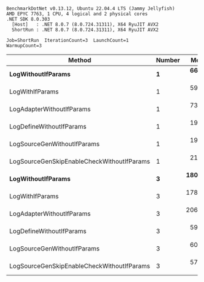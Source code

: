 ```

BenchmarkDotNet v0.13.12, Ubuntu 22.04.4 LTS (Jammy Jellyfish)
AMD EPYC 7763, 1 CPU, 4 logical and 2 physical cores
.NET SDK 8.0.303
  [Host]   : .NET 8.0.7 (8.0.724.31311), X64 RyuJIT AVX2
  ShortRun : .NET 8.0.7 (8.0.724.31311), X64 RyuJIT AVX2

Job=ShortRun  IterationCount=3  LaunchCount=1  
WarmupCount=3  

```
| Method                                     | Number | Mean      | Error     | StdDev   | Min       | Max       | Gen0   | Allocated |
|------------------------------------------- |------- |----------:|----------:|---------:|----------:|----------:|-------:|----------:|
| **LogWithoutIfParams**                         | **1**      |  **66.30 ns** | **11.254 ns** | **0.617 ns** |  **65.94 ns** |  **67.01 ns** | **0.0010** |      **88 B** |
| LogWithIfParams                            | 1      |  59.91 ns |  2.807 ns | 0.154 ns |  59.73 ns |  60.01 ns | 0.0010 |      88 B |
| LogAdapterWithoutIfParams                  | 1      |  73.25 ns | 40.290 ns | 2.208 ns |  71.58 ns |  75.75 ns | 0.0010 |      88 B |
| LogDefineWithoutIfParams                   | 1      |  19.82 ns |  0.071 ns | 0.004 ns |  19.82 ns |  19.82 ns |      - |         - |
| LogSourceGenWithoutIfParams                | 1      |  19.81 ns |  0.408 ns | 0.022 ns |  19.78 ns |  19.82 ns |      - |         - |
| LogSourceGenSkipEnableCheckWithoutIfParams | 1      |  21.54 ns |  0.971 ns | 0.053 ns |  21.49 ns |  21.60 ns |      - |         - |
| **LogWithoutIfParams**                         | **3**      | **180.38 ns** |  **3.707 ns** | **0.203 ns** | **180.16 ns** | **180.56 ns** | **0.0031** |     **264 B** |
| LogWithIfParams                            | 3      | 178.36 ns |  2.485 ns | 0.136 ns | 178.22 ns | 178.50 ns | 0.0031 |     264 B |
| LogAdapterWithoutIfParams                  | 3      | 206.45 ns | 74.966 ns | 4.109 ns | 202.85 ns | 210.93 ns | 0.0031 |     264 B |
| LogDefineWithoutIfParams                   | 3      |  59.35 ns |  1.304 ns | 0.071 ns |  59.30 ns |  59.43 ns |      - |         - |
| LogSourceGenWithoutIfParams                | 3      |  60.45 ns |  0.375 ns | 0.021 ns |  60.42 ns |  60.46 ns |      - |         - |
| LogSourceGenSkipEnableCheckWithoutIfParams | 3      |  57.84 ns |  0.444 ns | 0.024 ns |  57.82 ns |  57.87 ns |      - |         - |
